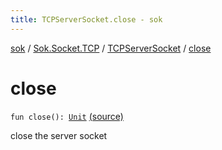 ```yaml
---
title: TCPServerSocket.close - sok
---
```


[sok](../../index.html) / [Sok.Socket.TCP](../index.html) / [TCPServerSocket](index.html) / [close](./close.html)

# close

`fun close(): `[`Unit`](https://kotlinlang.org/api/latest/jvm/stdlib/kotlin/-unit/index.html) [(source)](https://github.com/SeekDaSky/Sok/tree/master/common/sok-common/src/Sok/Socket/TCP/TCPServerSocket.kt#L32)

close the server socket


